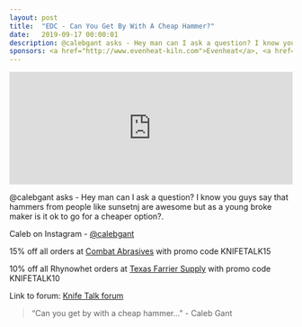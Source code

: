 ```yaml
---
layout: post
title:  "EDC - Can You Get By With A Cheap Hammer?"
date:   2019-09-17 00:00:01
description: @calebgant asks - Hey man can I ask a question? I know you guys say that hammers from people like sunsetnj are awesome but as a young broke maker is it ok to go for a cheaper option? 
sponsors: <a href="http://www.evenheat-kiln.com">Evenheat</a>, <a href="http://www.combatabrasives.com">Combat Abrasives</a>, <a href="https://www.indasa-abrasives.com">IndasaUSA</a>, and <a href="http://www.texasfarriersupply.com">Texas Farrier Supply</a>.
---
```

                
<iframe height="200px" width="100%" frameborder="no" scrolling="no" seamless src="https://player.simplecast.com/4544e897-b204-43ea-bdc9-2585dc11d322?dark=false"></iframe>

@calebgant asks - Hey man can I ask a question? I know you guys say that hammers from people like sunsetnj are awesome but as a young broke maker is it ok to go for a cheaper option?.         

            
  


Caleb on Instagram - <a href="https://www.instagram.com/calebgant">@calebgant</a>







  
15% off all orders at  <a href="http://www.combatabrasives.com">Combat Abrasives</a> with promo code KNIFETALK15

10% off all Rhynowhet orders at  <a href="http://www.texasfarriersupply.com">Texas Farrier Supply</a> with promo code KNIFETALK10
 

   
  

Link to forum: <a href="http://forum.knifetalk.net">Knife Talk forum</a>




 


<blockquote class="largeQuote">“Can you get by with a cheap hammer..." - Caleb Gant</blockquote>



